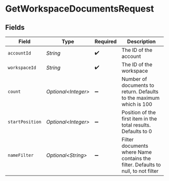 # GetWorkspaceDocumentsRequest


## Fields

| Field                                                                            | Type                                                                             | Required                                                                         | Description                                                                      |
| -------------------------------------------------------------------------------- | -------------------------------------------------------------------------------- | -------------------------------------------------------------------------------- | -------------------------------------------------------------------------------- |
| `accountId`                                                                      | *String*                                                                         | :heavy_check_mark:                                                               | The ID of the account                                                            |
| `workspaceId`                                                                    | *String*                                                                         | :heavy_check_mark:                                                               | The ID of the workspace                                                          |
| `count`                                                                          | *Optional\<Integer>*                                                             | :heavy_minus_sign:                                                               | Number of documents to return. Defaults to the maximum which is 100              |
| `startPosition`                                                                  | *Optional\<Integer>*                                                             | :heavy_minus_sign:                                                               | Position of the first item in the total results. Defaults to 0                   |
| `nameFilter`                                                                     | *Optional\<String>*                                                              | :heavy_minus_sign:                                                               | Filter documents where Name contains the filter. Defaults to null, to not filter |
